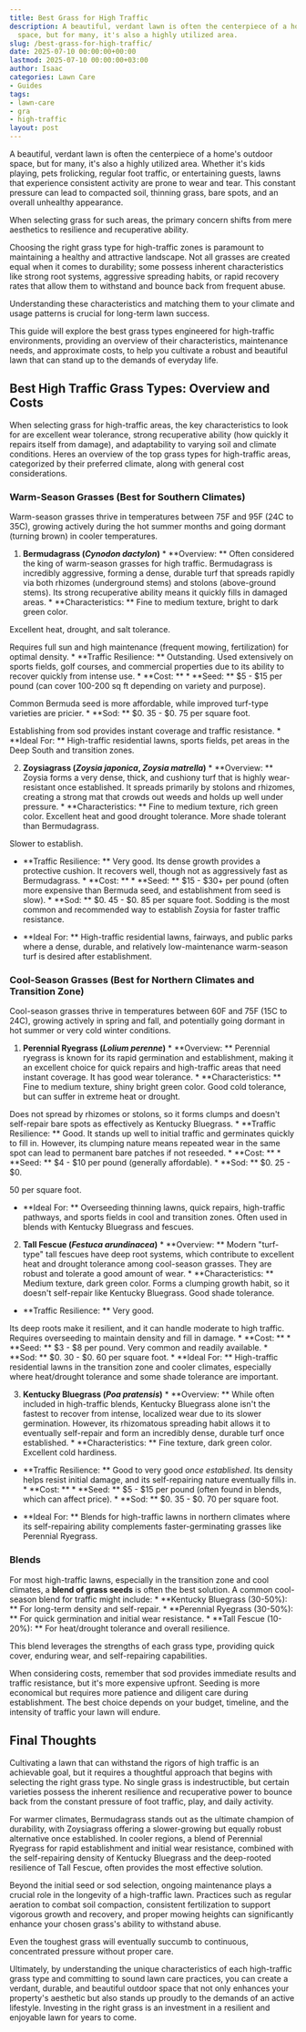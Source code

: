 ```yaml
---
title: Best Grass for High Traffic
description: A beautiful, verdant lawn is often the centerpiece of a home's outdoor
  space, but for many, it's also a highly utilized area.
slug: /best-grass-for-high-traffic/
date: 2025-07-10 00:00:00+00:00
lastmod: 2025-07-10 00:00:00+03:00
author: Isaac
categories: Lawn Care
- Guides
tags:
- lawn-care
- gra
- high-traffic
layout: post
---
```

A beautiful, verdant lawn is often the centerpiece of a home's outdoor space, but for many, it's also a highly utilized area. Whether it's kids playing, pets frolicking, regular foot traffic, or entertaining guests, lawns that experience consistent activity are prone to wear and tear. This constant pressure can lead to compacted soil, thinning grass, bare spots, and an overall unhealthy appearance.

When selecting grass for such areas, the primary concern shifts from mere aesthetics to resilience and recuperative ability.

Choosing the right grass type for high-traffic zones is paramount to maintaining a healthy and attractive landscape. Not all grasses are created equal when it comes to durability; some possess inherent characteristics like strong root systems, aggressive spreading habits, or rapid recovery rates that allow them to withstand and bounce back from frequent abuse.

Understanding these characteristics and matching them to your climate and usage patterns is crucial for long-term lawn success.

This guide will explore the best grass types engineered for high-traffic environments, providing an overview of their characteristics, maintenance needs, and approximate costs, to help you cultivate a robust and beautiful lawn that can stand up to the demands of everyday life.

##  Best High Traffic Grass Types: Overview and Costs

When selecting grass for high-traffic areas, the key characteristics to look for are excellent wear tolerance, strong recuperative ability (how quickly it repairs itself from damage), and adaptability to varying soil and climate conditions. Heres an overview of the top grass types for high-traffic areas, categorized by their preferred climate, along with general cost considerations.

###  Warm-Season Grasses (Best for Southern Climates)

Warm-season grasses thrive in temperatures between 75F and 95F (24C to 35C), growing actively during the hot summer months and going dormant (turning brown) in cooler temperatures.

1. **Bermudagrass (*Cynodon dactylon*)** * **Overview: ** Often considered the king of warm-season grasses for high traffic. Bermudagrass is incredibly aggressive, forming a dense, durable turf that spreads rapidly via both rhizomes (underground stems) and stolons (above-ground stems). Its strong recuperative ability means it quickly fills in damaged areas. * **Characteristics: ** Fine to medium texture, bright to dark green color.

Excellent heat, drought, and salt tolerance.

Requires full sun and high maintenance (frequent mowing, fertilization) for optimal density. * **Traffic Resilience: ** Outstanding. Used extensively on sports fields, golf courses, and commercial properties due to its ability to recover quickly from intense use. * **Cost: ** * **Seed: ** $5 - $15 per pound (can cover 100-200 sq ft depending on variety and purpose).

Common Bermuda seed is more affordable, while improved turf-type varieties are pricier. * **Sod: ** $0. 35 - $0. 75 per square foot.

Establishing from sod provides instant coverage and traffic resistance. * **Ideal For: ** High-traffic residential lawns, sports fields, pet areas in the Deep South and transition zones.

2. **Zoysiagrass (*Zoysia japonica*, *Zoysia matrella*)** * **Overview: ** Zoysia forms a very dense, thick, and cushiony turf that is highly wear-resistant once established. It spreads primarily by stolons and rhizomes, creating a strong mat that crowds out weeds and holds up well under pressure. * **Characteristics: ** Fine to medium texture, rich green color. Excellent heat and good drought tolerance. More shade tolerant than Bermudagrass.

Slower to establish.

* **Traffic Resilience: ** Very good. Its dense growth provides a protective cushion. It recovers well, though not as aggressively fast as Bermudagrass. * **Cost: ** * **Seed: ** $15 - $30+ per pound (often more expensive than Bermuda seed, and establishment from seed is slow). * **Sod: ** $0. 45 - $0. 85 per square foot. Sodding is the most common and recommended way to establish Zoysia for faster traffic resistance.

* **Ideal For: ** High-traffic residential lawns, fairways, and public parks where a dense, durable, and relatively low-maintenance warm-season turf is desired after establishment.

###  Cool-Season Grasses (Best for Northern Climates and Transition Zone)

Cool-season grasses thrive in temperatures between 60F and 75F (15C to 24C), growing actively in spring and fall, and potentially going dormant in hot summer or very cold winter conditions.

1. **Perennial Ryegrass (*Lolium perenne*)** * **Overview: ** Perennial ryegrass is known for its rapid germination and establishment, making it an excellent choice for quick repairs and high-traffic areas that need instant coverage. It has good wear tolerance. * **Characteristics: ** Fine to medium texture, shiny bright green color. Good cold tolerance, but can suffer in extreme heat or drought.

Does not spread by rhizomes or stolons, so it forms clumps and doesn't self-repair bare spots as effectively as Kentucky Bluegrass. * **Traffic Resilience: ** Good. It stands up well to initial traffic and germinates quickly to fill in. However, its clumping nature means repeated wear in the same spot can lead to permanent bare patches if not reseeded. * **Cost: ** * **Seed: ** $4 - $10 per pound (generally affordable). * **Sod: ** $0. 25 - $0.

50 per square foot.

* **Ideal For: ** Overseeding thinning lawns, quick repairs, high-traffic pathways, and sports fields in cool and transition zones. Often used in blends with Kentucky Bluegrass and fescues.

2. **Tall Fescue (*Festuca arundinacea*)** * **Overview: ** Modern "turf-type" tall fescues have deep root systems, which contribute to excellent heat and drought tolerance among cool-season grasses. They are robust and tolerate a good amount of wear. * **Characteristics: ** Medium texture, dark green color. Forms a clumping growth habit, so it doesn't self-repair like Kentucky Bluegrass. Good shade tolerance.

* **Traffic Resilience: ** Very good.

Its deep roots make it resilient, and it can handle moderate to high traffic. Requires overseeding to maintain density and fill in damage. * **Cost: ** * **Seed: ** $3 - $8 per pound. Very common and readily available. * **Sod: ** $0. 30 - $0. 60 per square foot. * **Ideal For: ** High-traffic residential lawns in the transition zone and cooler climates, especially where heat/drought tolerance and some shade tolerance are important.

3. **Kentucky Bluegrass (*Poa pratensis*)** * **Overview: ** While often included in high-traffic blends, Kentucky Bluegrass alone isn't the fastest to recover from intense, localized wear due to its slower germination. However, its rhizomatous spreading habit allows it to eventually self-repair and form an incredibly dense, durable turf once established. * **Characteristics: ** Fine texture, dark green color. Excellent cold hardiness.

* **Traffic Resilience: ** Good to very good *once established*. Its density helps resist initial damage, and its self-repairing nature eventually fills in. * **Cost: ** * **Seed: ** $5 - $15 per pound (often found in blends, which can affect price). * **Sod: ** $0. 35 - $0. 70 per square foot.

* **Ideal For: ** Blends for high-traffic lawns in northern climates where its self-repairing ability complements faster-germinating grasses like Perennial Ryegrass.

###  Blends

For most high-traffic lawns, especially in the transition zone and cool climates, a **blend of grass seeds** is often the best solution. A common cool-season blend for traffic might include: * **Kentucky Bluegrass (30-50%): ** For long-term density and self-repair. * **Perennial Ryegrass (30-50%): ** For quick germination and initial wear resistance. * **Tall Fescue (10-20%): ** For heat/drought tolerance and overall resilience.

This blend leverages the strengths of each grass type, providing quick cover, enduring wear, and self-repairing capabilities.

When considering costs, remember that sod provides immediate results and traffic resistance, but it's more expensive upfront. Seeding is more economical but requires more patience and diligent care during establishment. The best choice depends on your budget, timeline, and the intensity of traffic your lawn will endure.

##  Final Thoughts

Cultivating a lawn that can withstand the rigors of high traffic is an achievable goal, but it requires a thoughtful approach that begins with selecting the right grass type. No single grass is indestructible, but certain varieties possess the inherent resilience and recuperative power to bounce back from the constant pressure of foot traffic, play, and daily activity.

For warmer climates, Bermudagrass stands out as the ultimate champion of durability, with Zoysiagrass offering a slower-growing but equally robust alternative once established. In cooler regions, a blend of Perennial Ryegrass for rapid establishment and initial wear resistance, combined with the self-repairing density of Kentucky Bluegrass and the deep-rooted resilience of Tall Fescue, often provides the most effective solution.

Beyond the initial seed or sod selection, ongoing maintenance plays a crucial role in the longevity of a high-traffic lawn. Practices such as regular aeration to combat soil compaction, consistent fertilization to support vigorous growth and recovery, and proper mowing heights can significantly enhance your chosen grass's ability to withstand abuse.

Even the toughest grass will eventually succumb to continuous, concentrated pressure without proper care.

Ultimately, by understanding the unique characteristics of each high-traffic grass type and committing to sound lawn care practices, you can create a verdant, durable, and beautiful outdoor space that not only enhances your property's aesthetic but also stands up proudly to the demands of an active lifestyle. Investing in the right grass is an investment in a resilient and enjoyable lawn for years to come.